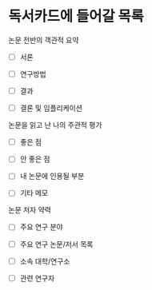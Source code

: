 # 독서카드에 들어갈 목록

논문 전반의 객관적 요약
- [ ] 서론
- [ ] 연구방법
- [ ] 결과
- [ ] 결론 및 임플리케이션


논문을 읽고 난 나의 주관적 평가
- [ ] 좋은 점
- [ ] 안 좋은 점
- [ ] 내 논문에 인용될 부분
- [ ] 기타 메모


논문 저자 약력
- [ ] 주요 연구 분야
- [ ] 주요 연구 논문/저서 목록
- [ ] 소속 대학/연구소
- [ ] 관련 연구자




